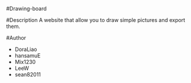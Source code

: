 #Drawing-board

#Description
A website that allow you to draw simple pictures and export them.

#Author
- DoraLiao
-  hansamuE
-  Mix1230
-  LeeW
-  sean82011
